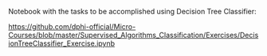 <p>Notebook with the tasks to be accomplished using Decision Tree Classifier:</p>

<p><a href="https://github.com/dphi-official/Micro-Courses/blob/master/Supervised_Algorithms_Classification/Exercises/DecisionTreeClassifier_Exercise.ipynb" target="_blank">https://github.com/dphi-official/Micro-Courses/blob/master/Supervised_Algorithms_Classification/Exercises/DecisionTreeClassifier_Exercise.ipynb</a></p>